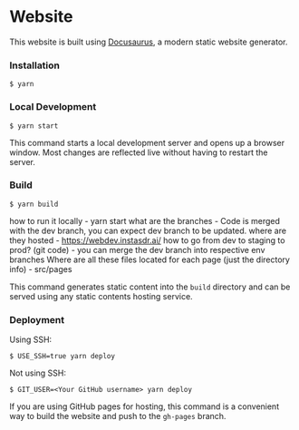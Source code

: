 # Website

This website is built using [Docusaurus](https://docusaurus.io/), a modern static website generator.

### Installation

```
$ yarn
```

### Local Development

```
$ yarn start
```

This command starts a local development server and opens up a browser window. Most changes are reflected live without having to restart the server.

### Build

```
$ yarn build
```


how to run it locally - yarn start
what are the branches - Code is merged with the dev branch, you can expect dev branch to be updated.
where are they hosted - https://webdev.instasdr.ai/
how to go from dev to staging to prod? (git code) - you can merge the dev branch into respective env branches
Where are all these files located for each page (just the directory info) - src/pages

This command generates static content into the `build` directory and can be served using any static contents hosting service.

### Deployment

Using SSH:

```
$ USE_SSH=true yarn deploy
```

Not using SSH:

```
$ GIT_USER=<Your GitHub username> yarn deploy
```

If you are using GitHub pages for hosting, this command is a convenient way to build the website and push to the `gh-pages` branch.
